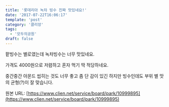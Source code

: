 ```yaml
---
title: '롯데리아 녹차 빙수 진짜 맛있네요!'
date: '2017-07-22T16:06:17'
template: 'post'
category: '클리앙'
tags: 
  - '모두의공원'
draft: false
---
```


팥빙수는 별로였는데 녹차빙수는 너무 맛있네요.  
  
가격도 4000원으로 저렴하고 혼자 먹기 딱 적당하네요.  
  
중간중간 아몬드 씹히는 것도 너무 좋고 좀 단 감이 있긴 하지만 빙수인데도 부위 별 맛의 균형(?)이 잘 맞습니다.

원본 URL: [https://www.clien.net/service/board/park/10999895](https://www.clien.net/service/board/park/10999895)